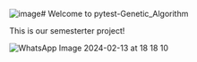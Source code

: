 ![image](https://github.com/SophZoe/Genetic_Algorithm/assets/128530418/d7f5a276-22db-4e85-8c06-799706b60ce2)# Welcome to pytest-Genetic_Algorithm

This is our semesterter project!





![WhatsApp Image 2024-02-13 at 18 18 10](https://github.com/SophZoe/Genetic_Algorithm/assets/128530418/caa28ae1-6b59-4f21-9dd4-1d47887c101d)
